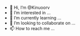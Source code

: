 - 👋 Hi, I’m @Kinuoorv
- 👀 I’m interested in ...
- 🌱 I’m currently learning ...
- 💞️ I’m looking to collaborate on ...
- 📫 How to reach me ...

<!---
Kinuoorv/Kinuoorv is a ✨ special ✨946246 repository because its `README.md` (this file) appears on your GitHub profile.
You can click the Preview link to take a look at your changes.
--->
